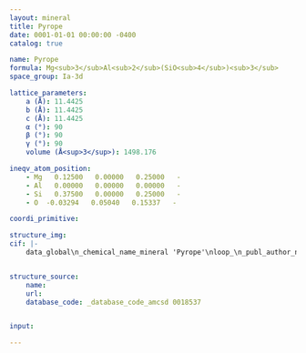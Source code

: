 ```yaml
---
layout: mineral
title: Pyrope
date: 0001-01-01 00:00:00 -0400
catalog: true

name: Pyrope
formula: Mg<sub>3</sub>Al<sub>2</sub>(SiO<sub>4</sub>)<sub>3</sub>
space_group: Ia-3d

lattice_parameters:
    a (Å): 11.4425
    b (Å): 11.4425
    c (Å): 11.4425
    α (°): 90
    β (°): 90
    γ (°): 90
    volume (Å<sup>3</sup>): 1498.176

ineqv_atom_position: 
    - Mg   0.12500   0.00000   0.25000   -
    - Al   0.00000   0.00000   0.00000   -
    - Si   0.37500   0.00000   0.25000   -
    - O  -0.03294   0.05040   0.15337   -

coordi_primitive: 

structure_img: 
cif: |-
    data_global\n_chemical_name_mineral 'Pyrope'\nloop_\n_publ_author_name\n'Nakatsuka A'\n'Shimokawa M'\n'Nakayama N'\n'Ohtaka O'\n'Arima H'\n'Okube M'\n'Yoshiasa A'\n_journal_name_full 'American Mineralogist'\n_journal_volume 96 \n_journal_year 2011\n_journal_page_first 1593\n_journal_page_last 1605\n_publ_section_title\n;\n Static disorders of atoms and experimental determination of Debye temperature in\n pyrope- Low- and high-temperature single-crystal X-ray diffraction study\n Note- T = 122.3 K\n;\n_database_code_amcsd 0018537\n_chemical_compound_source 'Synthetic'\n_chemical_formula_sum 'Mg3 Al2 Si3 O12'\n_cell_length_a 11.4425\n_cell_length_b 11.4425\n_cell_length_c 11.4425\n_cell_angle_alpha 90\n_cell_angle_beta 90\n_cell_angle_gamma 90\n_cell_volume 1498.176\n_exptl_crystal_density_diffrn      3.575\n_symmetry_space_group_name_H-M 'I a -3 d'\nloop_\n_space_group_symop_operation_xyz\n  'x,y,z'\n  '1/2+x,1/2+y,1/2+z'\n  'z,1/2-x,1/2+y'\n  '1/2+z,-x,+y'\n  '-y,1/2+z,1/2-x'\n  '1/2-y,+z,-x'\n  'x,1/2-y,1/2+z'\n  '1/2+x,-y,+z'\n  '-z,1/2+x,1/2-y'\n  '1/2-z,+x,-y'\n  'y,1/2-z,1/2+x'\n  '1/2+y,-z,+x'\n  '-x,1/2+y,1/2-z'\n  '1/2-x,+y,-z'\n  '3/4+x,1/4-z,3/4-y'\n  '1/4+x,3/4-z,1/4-y'\n  '3/4-z,1/4+y,3/4+x'\n  '1/4-z,3/4+y,1/4+x'\n  '3/4+y,1/4-x,3/4-z'\n  '1/4+y,3/4-x,1/4-z'\n  '3/4-x,1/4+z,3/4+y'\n  '1/4-x,3/4+z,1/4+y'\n  '3/4+z,1/4-y,3/4-x'\n  '1/4+z,3/4-y,1/4-x'\n  '3/4-y,1/4+x,3/4+z'\n  '1/4-y,3/4+x,1/4+z'\n  '1/4+x,1/4+z,1/4+y'\n  '3/4+x,3/4+z,3/4+y'\n  '1/4-z,1/4-y,1/4-x'\n  '3/4-z,3/4-y,3/4-x'\n  '1/4+y,1/4+x,1/4+z'\n  '3/4+y,3/4+x,3/4+z'\n  '1/4-x,1/4-z,1/4-y'\n  '3/4-x,3/4-z,3/4-y'\n  '1/4+z,1/4+y,1/4+x'\n  '3/4+z,3/4+y,3/4+x'\n  '1/4-y,1/4-x,1/4-z'\n  '3/4-y,3/4-x,3/4-z'\n  '1/2+z,x,1/2-y'\n  '+z,1/2+x,-y'\n  '1/2-y,-z,1/2+x'\n  '-y,1/2-z,+x'\n  '1/2+x,y,1/2-z'\n  '+x,1/2+y,-z'\n  '1/2-z,-x,1/2+y'\n  '-z,1/2-x,+y'\n  '1/2+y,z,1/2-x'\n  '+y,1/2+z,-x'\n  '1/2-x,-y,1/2+z'\n  '-x,1/2-y,+z'\n  '1/2-z,1/2+x,y'\n  '-z,+x,1/2+y'\n  '1/2+y,1/2-z,-x'\n  '+y,-z,1/2-x'\n  '1/2-x,1/2+y,z'\n  '-x,+y,1/2+z'\n  '1/2+z,1/2-x,-y'\n  '+z,-x,1/2-y'\n  '1/2-y,1/2+z,x'\n  '-y,+z,1/2+x'\n  '1/2+x,1/2-y,-z'\n  '+x,-y,1/2-z'\n  '3/4-x,3/4+z,1/4-y'\n  '1/4-x,1/4+z,3/4-y'\n  '3/4+z,3/4-y,1/4+x'\n  '1/4+z,1/4-y,3/4+x'\n  '3/4-y,3/4+x,1/4-z'\n  '1/4-y,1/4+x,3/4-z'\n  '3/4+x,3/4-z,1/4+y'\n  '1/4+x,1/4-z,3/4+y'\n  '3/4-z,3/4+y,1/4-x'\n  '1/4-z,1/4+y,3/4-x'\n  '3/4+y,3/4-x,1/4+z'\n  '1/4+y,1/4-x,3/4+z'\n  '1/4-x,3/4-z,3/4+y'\n  '3/4-x,1/4-z,1/4+y'\n  '1/4+z,3/4+y,3/4-x'\n  '3/4+z,1/4+y,1/4-x'\n  '1/4-y,3/4-x,3/4+z'\n  '3/4-y,1/4-x,1/4+z'\n  '1/4+x,3/4+z,3/4-y'\n  '3/4+x,1/4+z,1/4-y'\n  '1/4-z,3/4-y,3/4+x'\n  '3/4-z,1/4-y,1/4+x'\n  '1/4+y,3/4+x,3/4-z'\n  '3/4+y,1/4+x,1/4-z'\n  '-z,-x,-y'\n  '1/2-z,1/2-x,1/2-y'\n  'y,z,x'\n  '1/2+y,1/2+z,1/2+x'\n  '-x,-y,-z'\n  '1/2-x,1/2-y,1/2-z'\n  'z,x,y'\n  '1/2+z,1/2+x,1/2+y'\n  '-y,-z,-x'\n  '1/2-y,1/2-z,1/2-x'\nloop_\n_atom_site_label\n_atom_site_fract_x\n_atom_site_fract_y\n_atom_site_fract_z\n_atom_site_U_iso_or_equiv\nMg   0.12500   0.00000   0.25000   0.00540\nAl   0.00000   0.00000   0.00000   0.00279\nSi   0.37500   0.00000   0.25000   0.00267\nO  -0.03294   0.05040   0.15337   0.00388\n\n


structure_source: 
    name:
    url:
    database_code: _database_code_amcsd 0018537


input:

---
```

